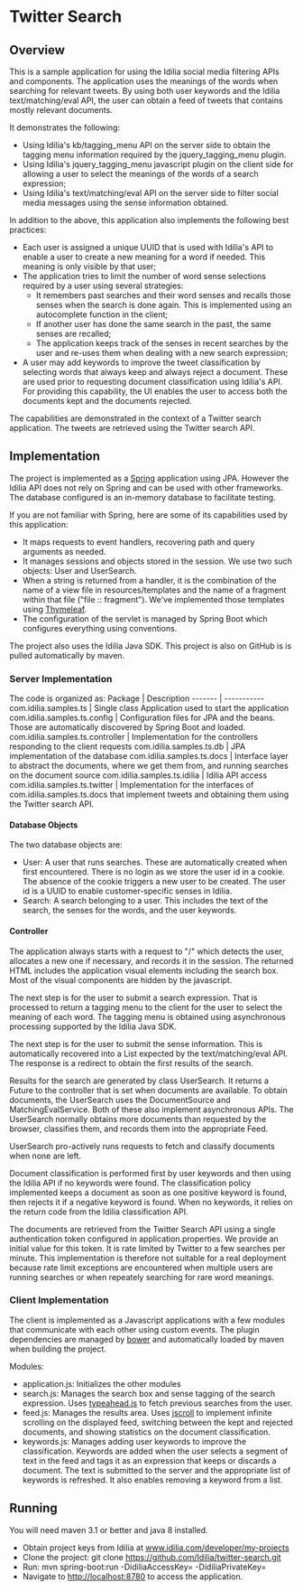 Twitter Search
==============

## Overview
This is a sample application for using the Idilia social media filtering APIs and components. The application uses the meanings of the words when searching for relevant tweets. By using both user keywords and the Idilia text/matching/eval API, the user can obtain a feed of tweets that contains mostly relevant documents.

It demonstrates the following:
* Using Idilia's kb/tagging_menu API on the server side to obtain the tagging menu information required by the jquery_tagging_menu plugin.
* Using Idilia's jquery_tagging_menu javascript plugin on the client side for allowing a user to select the meanings of the words of a search expression;
* Using Idilia's text/matching/eval API on the server side to filter social media messages using the sense information obtained.

In addition to the above, this application also implements the following best practices:
* Each user is assigned a unique UUID that is used with Idilia's API to enable a user to create a new meaning for a word if needed. This meaning is only visible by that user;
* The application tries to limit the number of word sense selections required by a user using several strategies:
  * It remembers past searches and their word senses and recalls those senses when the search is done again. This is implemented using an autocomplete function in the client;
  * If another user has done the same search in the past, the same senses are recalled;
  * The application keeps track of the senses in recent searches by the user and re-uses them when dealing with a new search expression;
* A user may add keywords to improve the tweet classification by selecting words that always keep and always reject a document. These are used prior to requesting document classification using Idilia's API. For providing this capability, the UI enables the user to access both the documents kept and the documents rejected.

The capabilities are demonstrated in the context of a Twitter search application. The tweets are retrieved using the Twitter search API.

## Implementation
The project is implemented as a [Spring](http://spring.io/) application using JPA. However the Idilia API does not rely on Spring and can be used with other frameworks. The database configured is an in-memory database to facilitate testing.

If you are not familiar with Spring, here are some of its capabilities used by this application:
* It maps requests to event handlers, recovering path and query arguments as needed.
* It manages sessions and objects stored in the session. We use two such objects: User and UserSearch.
* When a string is returned from a handler, it is the combination of the name of a view file in resources/templates and the name of a fragment within that file ("file :: fragment"). We've implemented those templates using [Thymeleaf](http://www.thymeleaf.org/).
* The configuration of the servlet is managed by Spring Boot which configures everything using conventions.

The project also uses the Idilia Java SDK. This project is also on GitHub is is pulled automatically by maven.

### Server Implementation

The code is organized as:
Package | Description
------- | -----------
com.idilia.samples.ts | Single class Application used to start the application
com.idilia.samples.ts.config | Configuration files for JPA and the beans. Those are automatically discovered by Spring Boot and loaded.
com.idilia.samples.ts.controller | Implementation for the controllers responding to the client requests
com.idilia.samples.ts.db | JPA implementation of the database
com.idilia.samples.ts.docs | Interface layer to abstract the documents, where we get them from, and running searches on the document source
com.idilia.samples.ts.idilia | Idilia API access
com.idilia.samples.ts.twitter | Implementation for the interfaces of com.idilia.samples.ts.docs that implement tweets and obtaining them using the Twitter search API.

#### Database Objects
The two database objects are:
* User: A user that runs searches. These are automatically created when first encountered. There is no login as we store the user id in a cookie. The absence of the cookie triggers a new user to be created. The user id is a UUID to enable customer-specific senses in Idilia.
* Search: A search belonging to a user. This includes the text of the search, the senses for the words, and the user keywords.

#### Controller
The application always starts with a request to "/" which detects the user, allocates a new one if necessary, and records it in the session. The returned HTML includes the application visual elements including the search box. Most of the visual components are hidden by the javascript.

The next step is for the user to submit a search expression. That is processed to return a tagging menu to the client for the user to select the meaning of each word. The tagging menu is obtained using asynchronous processing supported by the Idilia Java SDK.

The next step is for the user to submit the sense information. This is automatically recovered into a List<Sense> expected by the text/matching/eval API. The response is a redirect to obtain the first results of the search.

Results for the search are generated by class UserSearch. It returns a Future to the controller that is set when documents are available. To obtain documents, the UserSearch uses the DocumentSource and MatchingEvalService. Both of these also implement asynchronous APIs. The UserSearch normally obtains more documents than requested by the browser, classifies them, and records them into the appropriate Feed.

UserSearch pro-actively runs requests to fetch and classify documents when none are left.

Document classification is performed first by user keywords and then using the Idilia API if no keywords were found. The classification policy implemented keeps a document as soon as one positive keyword is found, then rejects it if a negative keyword is found. When no keywords, it relies on the return code from the Idilia classification API.

The documents are retrieved from the Twitter Search API using a single authentication token configured in application.properties. We provide an initial value for this token. It is rate limited by Twitter to a few searches per minute. This implementation is therefore not suitable for a real deployment because rate limit exceptions are encountered when multiple users are running searches or when repeately searching for rare word meanings.

### Client Implementation
The client is implemented as a Javascript applications with a few modules that communicate with each other using custom events. The plugin dependencies are managed by [bower](http://bower.io/) and automatically loaded by maven when building the project.

Modules:
* application.js: Initializes the other modules
* search.js: Manages the search box and sense tagging of the search expression. Uses [typeahead.js](https://twitter.github.io/typeahead.js/) to fetch previous searches from the user.
* feed.js: Manages the results area. Uses [jscroll](http://jscroll.com/) to implement infinite scrolling on the displayed feed, switching between the kept and rejected documents, and showing statistics on the document classification.
* keywords.js: Manages adding user keywords to improve the classification. Keywords are added when the user selects a segment of text in the feed and tags it as an expression that keeps or discards a document. The text is submitted to the server and the appropriate list of keywords is refreshed. It also enables removing a keyword from a list.

## Running
You will need maven 3.1 or better and java 8 installed.
* Obtain project keys from Idilia at www.idilia.com/developer/my-projects
* Clone the project: git clone https://github.com/Idilia/twitter-search.git
* Run: mvn spring-boot:run -DidiliaAccessKey=<access key> -DidiliaPrivateKey=<privateKey>
* Navigate to [http://localhost:8780](http://localhost:8780) to access the application.